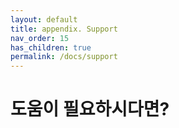 ```yaml
---
layout: default
title: appendix. Support
nav_order: 15
has_children: true
permalink: /docs/support
---
```


# 도움이 필요하시다면?
